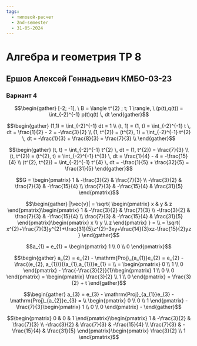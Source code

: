 ```yaml
---
tags:
  - типовой-расчет
  - 2nd-semester
  - 31-05-2024
---
```


# Алгебра и геометрия ТР 8

## Ершов Алексей Геннадьевич КМБО-03-23

### Вариант 4

$$\begin{gather}
[-2; -1], \ B = \langle t^{2} ; t; 1 \rangle, \ (p(t),q(t)) = \int_{-2}^{-1} p(t)q(t) \, dt 
\end{gather}$$

$$\begin{gather}
(1,1) = \int_{-2}^{-1} dt = 1 \\
(t, 1) = (1, t) = \int_{-2}^{-1} t \, dt = \frac{1}{2} - 2 = -\frac{3}{2} \\
(1, t^{2}) = (t^{2}, 1) = \int_{-2}^{-1} t^{2} \, dt = -\frac{1}{3} + \frac{8}{3} = \frac{7}{3} \\
\end{gather}$$

$$\begin{gather}
(t, t) = \int_{-2}^{-1} t^{2}  \, dt = (1, t^{2}) = \frac{7}{3} \\
(t, t^{2}) = (t^{2}, t) = \int_{-2}^{-1} t^{3} \, dt = \frac{1}{4} - 4 = -\frac{15}{4} \\
(t^{2}, t^{2}) = \int_{-2}^{-1} t^{4} \, dt = -\frac{1}{5} + \frac{32}{5} = \frac{31}{5}
\end{gather}$$

$$G = \begin{pmatrix}
1 & -\frac{3}{2} & \frac{7}{3} \\
-\frac{3}{2} & \frac{7}{3} & -\frac{15}{4} \\
\frac{7}{3} & -\frac{15}{4} & \frac{31}{5}
\end{pmatrix}$$

$$\begin{gather}
|\vec{v}| = \sqrt{ \begin{pmatrix}
x & y & z
\end{pmatrix}\begin{pmatrix}
1 & -\frac{3}{2} & \frac{7}{3} \\
-\frac{3}{2} & \frac{7}{3} & -\frac{15}{4} \\
\frac{7}{3} & -\frac{15}{4} & \frac{31}{5}
\end{pmatrix}\begin{pmatrix}
x \\
y \\
z
\end{pmatrix} } = \\
= \sqrt{ x^{2}+\frac{7}{3}y^{2}+\frac{31}{5}z^{2}-3xy+\frac{14}{3}xz-\frac{15}{2}yz }
\end{gather}$$

$$a_{1} = e_{1} = \begin{pmatrix}
1 \\
0 \\
0
\end{pmatrix}$$

$$\begin{gather}
a_{2} = e_{2} - \mathrm{Proj}_{a_{1}}e_{2} = e_{2} - \frac{(e_{2}, a_{1})}{(a_{1},a_{1})}e_{1} = \\
= \begin{pmatrix}
0 \\
1 \\
0
\end{pmatrix} - \frac{-\frac{3}{2}}{1}\begin{pmatrix}
1 \\
0 \\
0
\end{pmatrix} = \begin{pmatrix}
\frac{3}{2} \\
1 \\
0
\end{pmatrix} = \frac{3}{2} + t
\end{gather}$$

$$\begin{gather}
a_{3} = e_{3} - \mathrm{Proj}_{a_{1}}e_{3} - \mathrm{Proj}_{a_{2}}e_{3} = \\
\begin{pmatrix}
0 \\
0 \\
1
\end{pmatrix} - \frac{7}{3}\begin{pmatrix}
1 \\
0 \\
0
\end{pmatrix} - 
\end{gather}$$

$$\begin{pmatrix}
0 & 0 & 1
\end{pmatrix}\begin{pmatrix}
1 & -\frac{3}{2} & \frac{7}{3} \\
-\frac{3}{2} & \frac{7}{3} & -\frac{15}{4} \\
\frac{7}{3} & -\frac{15}{4} & \frac{31}{5}
\end{pmatrix}\begin{pmatrix}
\frac{3}{2} \\
1
\end{pmatrix}$$